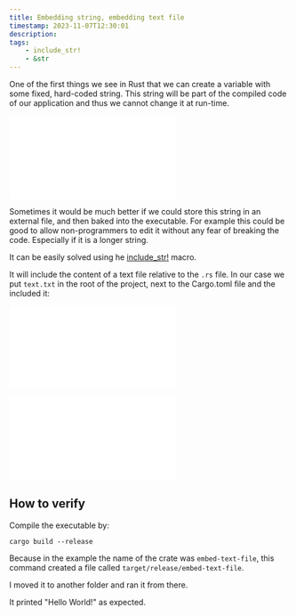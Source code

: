 ```yaml
---
title: Embedding string, embedding text file
timestamp: 2023-11-07T12:30:01
description:
tags:
    - include_str!
    - &str
---
```


One of the first things we see in Rust that we can create a variable with some fixed, hard-coded string.
This string will be part of the compiled code of our application and thus we cannot change it at run-time.

![](examples/embedded-string/src/main.rs)

Sometimes it would be much better if we could store this string in an external file, and then baked into the executable.
For example this could be good to allow non-programmers to edit it without any fear of breaking the code.
Especially if it is a longer string.

It can be easily solved using he [include_str!](https://doc.rust-lang.org/std/macro.include_str.html) macro.

It will include the content of a text file relative to the `.rs` file. In our case we put `text.txt` in the root
of the project, next to the Cargo.toml file and the included it:

![](examples/embed-text-file/text.txt)

![](examples/embed-text-file/src/main.rs)


## How to verify


Compile the executable by:

```
cargo build --release
```

Because in the example the name of the crate was `embed-text-file`, this command created a file called `target/release/embed-text-file`.

I moved it to another folder and ran it from there.

It printed "Hello World!" as expected.



